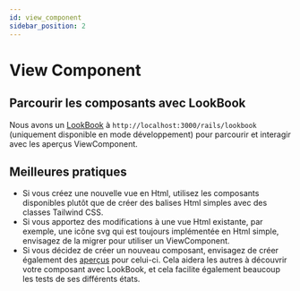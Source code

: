```yaml
---
id: view_component
sidebar_position: 2
---
```


# View Component

## Parcourir les composants avec LookBook

Nous avons un [LookBook](https://v2.lookbook.build/guide) à `http://localhost:3000/rails/lookbook` (uniquement disponible en mode développement) pour parcourir et interagir avec les aperçus ViewComponent.

## Meilleures pratiques

- Si vous créez une nouvelle vue en Html, utilisez les composants disponibles plutôt que de créer des balises Html simples avec des classes Tailwind CSS.
- Si vous apportez des modifications à une vue Html existante, par exemple, une icône svg qui est toujours implémentée en Html simple, envisagez de la migrer pour utiliser un ViewComponent.
- Si vous décidez de créer un nouveau composant, envisagez de créer également des [aperçus](https://viewcomponent.org/guide/previews.html) pour celui-ci. Cela aidera les autres à découvrir votre composant avec LookBook, et cela facilite également beaucoup les tests de ses différents états.
